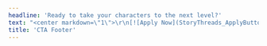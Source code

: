 ```yaml
---
headline: 'Ready to take your characters to the next level?'
text: "<center markdown=\"1\">\r\n[![Apply Now](StoryThreads_ApplyButton.png)](https://forms.gle/gSjLLTvca513spno6?target=_blank)\r\n\r\nApplications open Oct. 1st - Nov. 1st\r\n\r\n[Terms](/){.button}\r\n</center>"
title: 'CTA Footer'
---
```


